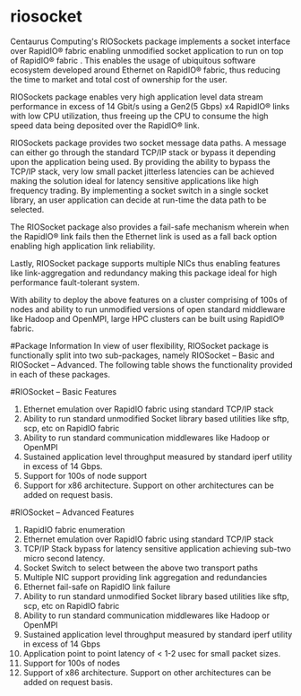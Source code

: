 # riosocket
Centaurus Computing's RIOSockets package implements a socket interface over RapidIO® fabric enabling unmodified socket application to run on top of RapidIO® fabric . This  enables the usage of ubiquitous software ecosystem developed around Ethernet on RapidIO® fabric, thus 
reducing the time to market and total cost of ownership for the user.

RIOSockets  package enables very high application level data stream performance in excess of 14 Gbit/s using a Gen2(5 Gbps) x4 RapidIO® links with low CPU utilization, thus freeing up the CPU to consume the high speed data being deposited over the RapidIO® link.

RIOSockets package provides two socket message data paths. A message can either go through the standard TCP/IP stack or bypass it depending upon the application being used. By providing the ability to bypass the TCP/IP stack, very low small packet jitterless latencies can be achieved making the solution ideal for latency sensitive applications like high frequency trading. By implementing a socket switch in a single socket library, an user application can decide at run-time the data path to be selected.

The RIOSocket package also provides  a fail-safe mechanism wherein when the RapidIO® link fails then the Ethernet link is used as a fall back option enabling high application link reliability. 

Lastly, RIOSocket package supports multiple NICs thus enabling features like link-aggregation and redundancy making this package ideal for high performance fault-tolerant system. 

With ability to deploy the above features on a cluster comprising of 100s of nodes and ability to run unmodified versions of open standard middleware like Hadoop and OpenMPI, large HPC clusters can be built using RapidIO® fabric. 

#Package Information
In view of user flexibility, RIOSocket package is functionally split into two sub-packages, namely RIOSocket – Basic and RIOSocket – Advanced. The following table shows the functionality provided in each of these packages.

#RIOSocket – Basic Features

1. Ethernet emulation over RapidIO fabric using standard TCP/IP stack
2. Ability to run standard unmodified Socket library based utilities like sftp, scp, etc on RapidIO fabric 
3. Ability to run standard communication middlewares like Hadoop or OpenMPI
4. Sustained application level throughput measured by standard iperf utility in excess of 14 Gbps.
5. Support for  100s of node support
6. Support for x86 architecture. Support on other architectures can be added on request basis.

#RIOSocket – Advanced Features

1. RapidIO fabric enumeration
2. Ethernet emulation over RapidIO fabric using standard TCP/IP stack
3. TCP/IP Stack bypass for latency sensitive application achieving sub-two micro second latency. 
4. Socket Switch to select between the above two transport paths
5. Multiple NIC support providing link aggregation and redundancies
6. Ethernet fail-safe on RapidIO link failure
7. Ability to run standard unmodified Socket library based utilities like sftp, scp, etc on RapidIO fabric  
8. Ability to run standard communication middlewares like Hadoop or OpenMPI
9. Sustained application level throughput measured by standard iperf utility in excess of 14 Gbps
10. Application point to point latency of < 1-2 usec for small packet sizes.
11. Support for 100s of nodes
12. Support of x86 architecture. Support on other architectures can be added on request basis.
